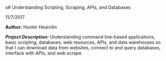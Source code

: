 s# Understanding Scripting, Scraping, APIs, and Databases

11/7/2017

**Author:** Hunter Heaivilin


__*Project Description:*__ Understanding command line-based applications, basic scripting, databases, web resources, APIs, and data warehouses so that I can download data from websites, connect to and query databases, interface with APIs, and web scrape.
